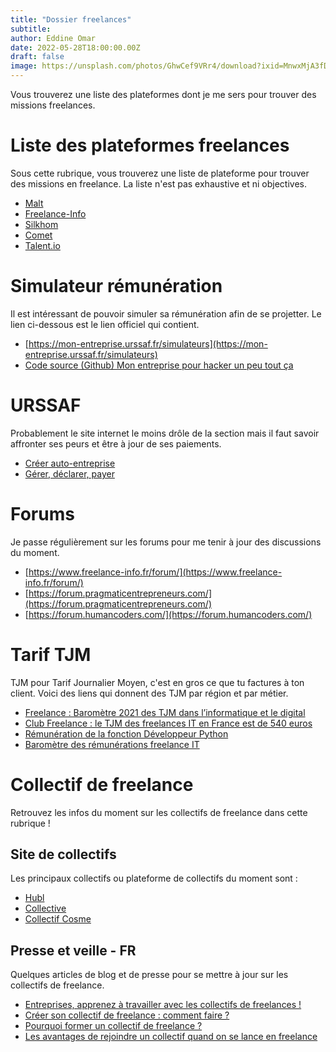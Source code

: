 ```yaml
---
title: "Dossier freelances"
subtitle: 
author: Eddine Omar
date: 2022-05-28T18:00:00.00Z
draft: false
image: https://unsplash.com/photos/GhwCef9VRr4/download?ixid=MnwxMjA3fDB8MXxzZWFyY2h8Nnx8ZnJlZWxhbmNlfGVufDB8fHx8MTY1OTcxMTc2Mg&force=true&w=640
---
```

Vous trouverez une liste des plateformes dont je me sers pour trouver des missions freelances.

# Liste des plateformes freelances
Sous cette rubrique, vous trouverez une liste de plateforme pour trouver des missions en freelance. La liste n'est pas exhaustive et ni objectives.
- [Malt](https://www.malt.fr/)
- [Freelance-Info](https://www.freelance-info.fr/)
- [Silkhom](https://www.silkhom.com/nos-offres-demploi/#recherche=python&contrat=Freelance&localisation=ile-de-france)
- [Comet](https://app.comet.co/)
- [Talent.io](https://www.talent.io/)

# Simulateur rémunération
Il est intéressant de pouvoir simuler sa rémunération afin de se projetter. Le lien ci-dessous est le lien officiel qui contient.
- [https://mon-entreprise.urssaf.fr/simulateurs](https://mon-entreprise.urssaf.fr/simulateurs)
- [Code source (Github) Mon entreprise pour hacker un peu tout ça](https://github.com/betagouv/mon-entreprise)

# URSSAF
Probablement le site internet le moins drôle de la section mais il faut savoir affronter ses peurs et être à jour de ses paiements.
- [Créer auto-entreprise](https://www.autoentrepreneur.urssaf.fr/portail/accueil/creer-mon-auto-entreprise.html)
- [Gérer, déclarer, payer](https://www.autoentrepreneur.urssaf.fr/services/)

# Forums
Je passe régulièrement sur les forums pour me tenir à jour des discussions du moment.
- [https://www.freelance-info.fr/forum/](https://www.freelance-info.fr/forum/)
- [https://forum.pragmaticentrepreneurs.com/](https://forum.pragmaticentrepreneurs.com/)
- [https://forum.humancoders.com/](https://forum.humancoders.com/)

# Tarif TJM
TJM pour Tarif Journalier Moyen, c'est en gros ce que tu factures à ton client. Voici des liens qui donnent des TJM par région et par métier.
- [Freelance : Baromètre 2021 des TJM dans l’informatique et le digital](https://www.silkhom.com/barometre-2021-des-tjm-dans-informatique-digital/)
- [Club Freelance : le TJM des freelances IT en France est de 540 euros](https://www.developpez.com/actu/234123/Club-Freelance-le-TJM-des-freelances-IT-en-France-est-de-540-euros-le-freelancing-est-il-plus-remunerateur-qu-un-emploi-salarie-dans-l-IT/)
- [ Rémunération de la fonction Développeur Python](https://www.free-work.com/fr/tech-it/developpeur-python/rate-tjm-freelance)
- [Baromètre des rémunérations freelance IT](https://www.free-work.com/fr/tech-it/earnings)

# Collectif de freelance
Retrouvez les infos du moment sur les collectifs de freelance dans cette rubrique !
## Site de collectifs
Les principaux collectifs ou plateforme de collectifs du moment sont :
- [Hubl](https://hubl.world/)
- [Collective](https://www.collective.work/)
- [Collectif Cosme](https://collectif-cosme.com/)

## Presse et veille - FR
Quelques articles de blog et de presse pour se mettre à jour sur les collectifs de freelance.
- [Entreprises, apprenez à travailler avec les collectifs de freelances !](https://larchipel.io/travailler-avec-collectifs-freelances/)
- [Créer son collectif de freelance : comment faire ?](https://easyfree.fr/comment-creer-son-collectif-de-freelance/)
- [Pourquoi former un collectif de freelance ?](https://www.creads.com/blog/debrouillardise/ressources-creatif/former-collectif-de-freelance/)
- [Les avantages de rejoindre un collectif quand on se lance en freelance](https://blog.freelance.com/avantages-rejoindre-collectif-freelance/)

